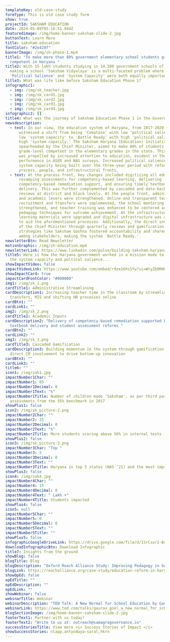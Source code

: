 ```yaml
---
templateKey: old-case-study
formType: This is old case study form
show: true
projectId: SAKSHAM EDUCATION
date: 2024-05-09T05:16:51.844Z
featuredimage: /img/home-banner-saksham-slide-2.jpg
buttonText: Learn More
title: saksham-education
fontColor: "#2e428f"
bannerImage: /img/sh-phase-1.mp4
title1: "To make more than 80% government elementary school students grade-level
  competent in Haryana "
title2: With 15 lakh students studying in 14,500 government schools of Haryana,
  making a school 'Saksham Vidyalaya' is a multi-faceted problem where building
  'Political Salience' and 'System Capacity' were both equally important.
title3: What was life like before Saksham Education Phase 1?
infographic1:
  - img: /img/sk_teacher.jpg
  - img: /img/sk_card1.jpg
  - img: /img/sk_card2.jpg
  - img: /img/sk_card3.jpg
  - img: /img/sk_card4.jpg
infographic2: []
title4: What was the journey of Saksham Education Phase 1 in the Governance Matrix?
newsdescription:
  - text: In our view, the education system of Haryana, from 2017-2020 (pre-COVID),
      witnessed a shift from being 'Comatose' with low 'political salience' and
      low 'system capacity' to 'Battle Ready' with high 'political salience' and
      high 'system capacity.' The Saksham Haryana (Education) initiative,
      spearheaded by the Chief Minister, aimed to make 80% of students
      grade-level competent in the elementary grades in the state. This shift
      was propelled by increased attention to education, evident in the state's
      performance in ASER and NAS surveys. Increased political salience led to
      system capacity being built over the three-year period with reforms on the
      process, people, and infrastructural fronts.
  - text: At the process front, key changes included digitizing all education data,
      revamping assessments for competency-based learning, delivering
      competency-based remediation support, and ensuring timely textbook
      delivery. This was further complemented by cascaded and data-backed
      reviews at district and block levels. At the people front, administrative
      and academic levers were strengthened. Online and transparent teacher
      recruitment and transfers were implemented, the school mentoring cadre was
      strengthened, and teacher training was enhanced to be centered around
      pedagogy techniques for outcome achievement. At the infrastructure level,
      learning materials were upgraded and digital infrastructure was developed
      to aid the aforementioned processes. Additionally, the direct involvement
      of the Chief Minister through quarterly reviews and gamification
      strategies like Saksham Goshna fostered accountability and shared vision
      among stakeholders, making the system 'Battle Ready.'
newsletterBtn: Read Newsletter
motionGraphic: /img/sh-education.mp4
newsletterLink: https://www.linkedin.com/pulse/building-saksham-haryana-samagra-transforming-governance-a8ptc/?trackingId=dfu%2Fb4qhRJilZBxvcF9pHw%3D%3D
title5: Here is how the Haryana government worked in a mission mode to augment
  the system capacity and poltical salience...
showImpactVideo: false
impactVideoLink: https://www.youtube.com/embed/r9ze1OXsSYw?si=WtyZb0RH0QgyAVZu
showImpactCard: true
impactCardFontColor: "#000000"
img1: /img/sk_1.png
cardTitle1: Administrative Streamlining
cardDescription1: Increasing teacher time in the classroom by streamlining
  transfers, MIS and shifting HR processes online
cardBtn1: ""
cardLink1: ""
img2: /img/sk_2.png
cardTitle2: Academic Inputs
cardDescription2: "Delivery of competency-based remediation supported by timely
  textbook delivery and student assessment reforms "
cardBtn2: ""
cardLink2: ""
img3: /img/sk_3.png
cardTitle3: Cascaded Gamification
cardDescription3: Building momentum in the system through gamification and
  direct CM involvement to drive bottom-up innovation
cardBtn3: ""
cardLink3: ""
title6: ""
icon1: /img/sak1.jpg
impactNumber1Char: ""
impactNumber1: 85
impactNumber1Decimal: 0
impactNumber1Text: "%"
impactNumber1Title: Number of children made 'Saksham', as per third party
  assessments from the 55% benchmark in 2017
showPlus1: false
icon2: /img/sk_picture-2.png
impactNumber2Char: ""
impactNumber2: 25
impactNumber2Decimal: 0
impactNumber2Text: "%"
impactNumber2Title: More students scoring above 50% in internal tests
showPlus2: false
icon3: /img/sk_picture-3.png
impactNumber3Char: "Top "
impactNumber3: 5
impactNumber3Decimal: 0
impactNumber3Text: ""
impactNumber3Title: Haryana in top 5 states (NAS ’21) and the most improved state from NAS 2017-21
showPlus3: false
icon4: /img/sak4.jpg
impactNumber4Char: ""
impactNumber4: 15
impactNumber4Decimal: 0
impactNumber4Text: " Lakh +"
impactNumber4Title: Students impacted
showPlus4: false
icon5: null
impactNumber5Char: ""
impactNumber5: 0
impactNumber5Decimal: 0
impactNumber5Text: ""
impactNumber5Title: ""
showPlus5: false
infographicGoogleDriveLink: https://drive.google.com/file/d/1SrCsur2-B411Sce9aU62hGXRWqwaeokx/view?usp=sharing
downloadInfographicBtn: Download Infographic
title7: Insights from the ground
showBlog: false
blogTitle: Blog
blogDescription: "Oxford Reach Alliance Study: Improving Pedagogy in Government Schools"
blogLink: https://reachalliance.org/case-study/education-reform-in-haryana-india/
showOpEd: false
opEdTitle: ""
opEdDescription: ""
opEdLink: ""
showWebinar: false
webinarTitle: Webinar
webinarDescription: "TED Talk: A New Normal for School Education by Gaurav Goel"
webinarLink: https://www.ted.com/talks/gaurav_goel_a_new_normal_for_school_education
blogSectionImage: /img/home-banner-saksham-slide-2.jpg
footerText1: Partner with us today!
footerText2: "Write to us at: outreach@samagragovernance.in"
successStoriesTitle: View more <i> Success Stories of Impact </i>
showSuccessStories: nlapp,antyodaya-saral,hkrn
---
```

